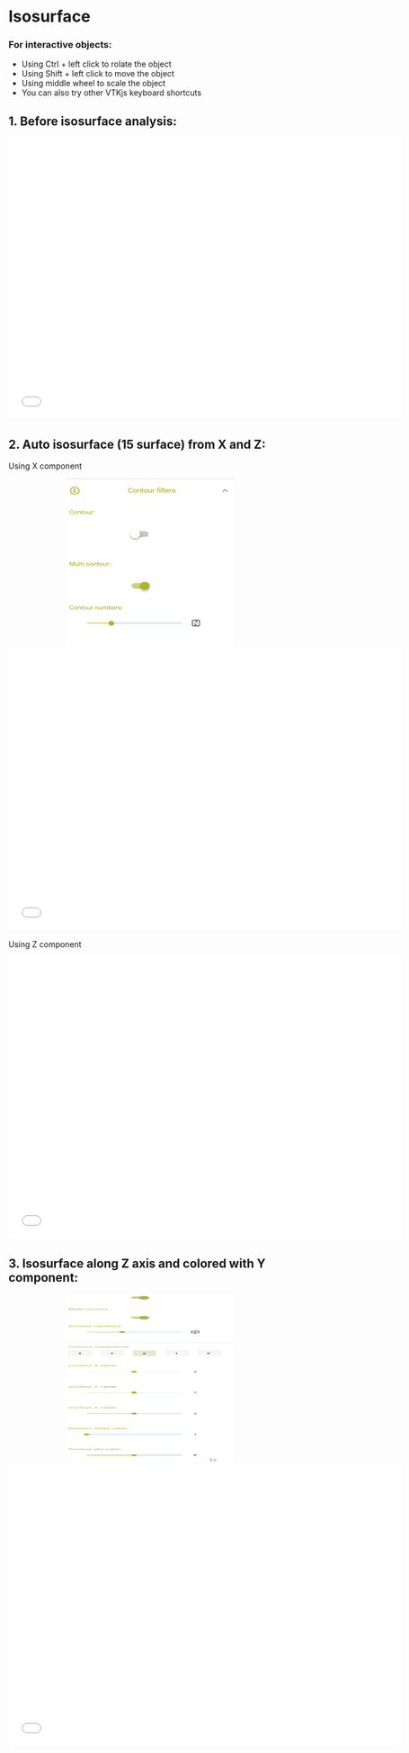 
# Isosurface

### For interactive objects:
* Using Ctrl + left click to rolate the object
* Using Shift + left click to move the object
* Using middle wheel to scale the object
* You can also try other VTKjs keyboard shortcuts

## 1. Before isosurface analysis:


<div style="text-align: center;">
<iframe width=700, height=500 frameBorder=0 seamless="seamless" scrolling="no" src="/assets/html/before_iso.html"></iframe>
</div>



## 2. Auto isosurface (15 surface) from X and Z:

Using X component 

<div style="text-align: center;">
<img width=300, height=300 src="/assets/gif/iso_15_x.gif" draggable="false">
</div>

<div style="text-align: center;">
<iframe width=700, height=500 frameBorder=0 seamless="seamless" scrolling="no" src="/assets/html/iso_15_x.html"></iframe>
</div>

Using Z component 

<div style="text-align: center;">
<iframe width=700, height=500 frameBorder=0 seamless="seamless" scrolling="no" src="/assets/html/iso_15_z.html"></iframe>
</div>


## 3. Isosurface along Z axis and colored with Y component:

<div style="text-align: center;">
<img width=300, height=300 src="/assets/gif/iso_z.gif" draggable="false">
</div>

<div style="text-align: center;">
<iframe width=700, height=500 frameBorder=0 seamless="seamless" scrolling="no" src="/assets/html/iso_z.html"></iframe>
</div>
